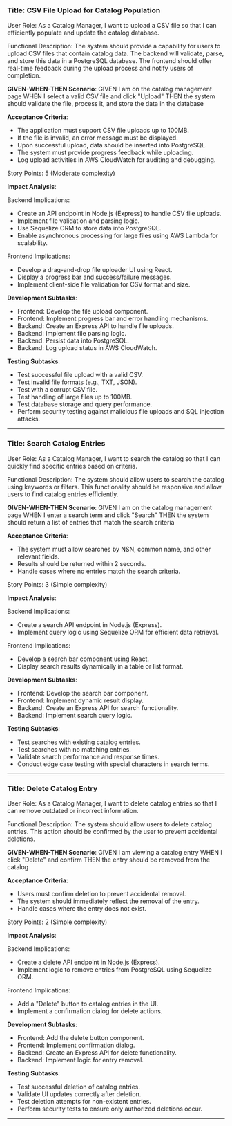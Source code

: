 ### **Title: CSV File Upload for Catalog Population**

User Role: As a Catalog Manager, I want to upload a CSV file so that I can efficiently populate and update the catalog database.

Functional Description:
The system should provide a capability for users to upload CSV files that contain catalog data. The backend will validate, parse, and store this data in a PostgreSQL database. The frontend should offer real-time feedback during the upload process and notify users of completion.

**GIVEN-WHEN-THEN Scenario**:
GIVEN I am on the catalog management page
WHEN I select a valid CSV file and click "Upload"
THEN the system should validate the file, process it, and store the data in the database

**Acceptance Criteria**:
- The application must support CSV file uploads up to 100MB.
- If the file is invalid, an error message must be displayed.
- Upon successful upload, data should be inserted into PostgreSQL.
- The system must provide progress feedback while uploading.
- Log upload activities in AWS CloudWatch for auditing and debugging.

Story Points: 5 (Moderate complexity)

**Impact Analysis**:

Backend Implications:
- Create an API endpoint in Node.js (Express) to handle CSV file uploads.
- Implement file validation and parsing logic.
- Use Sequelize ORM to store data into PostgreSQL.
- Enable asynchronous processing for large files using AWS Lambda for scalability.

Frontend Implications:
- Develop a drag-and-drop file uploader UI using React.
- Display a progress bar and success/failure messages.
- Implement client-side file validation for CSV format and size.

**Development Subtasks**:
- Frontend: Develop the file upload component.
- Frontend: Implement progress bar and error handling mechanisms.
- Backend: Create an Express API to handle file uploads.
- Backend: Implement file parsing logic.
- Backend: Persist data into PostgreSQL.
- Backend: Log upload status in AWS CloudWatch.

**Testing Subtasks**:
- Test successful file upload with a valid CSV.
- Test invalid file formats (e.g., TXT, JSON).
- Test with a corrupt CSV file.
- Test handling of large files up to 100MB.
- Test database storage and query performance.
- Perform security testing against malicious file uploads and SQL injection attacks. 

---

### **Title: Search Catalog Entries**

User Role: As a Catalog Manager, I want to search the catalog so that I can quickly find specific entries based on criteria.

Functional Description:
The system should allow users to search the catalog using keywords or filters. This functionality should be responsive and allow users to find catalog entries efficiently.

**GIVEN-WHEN-THEN Scenario**:
GIVEN I am on the catalog management page
WHEN I enter a search term and click "Search"
THEN the system should return a list of entries that match the search criteria

**Acceptance Criteria**:
- The system must allow searches by NSN, common name, and other relevant fields.
- Results should be returned within 2 seconds.
- Handle cases where no entries match the search criteria.

Story Points: 3 (Simple complexity)

**Impact Analysis**:

Backend Implications:
- Create a search API endpoint in Node.js (Express).
- Implement query logic using Sequelize ORM for efficient data retrieval.

Frontend Implications:
- Develop a search bar component using React.
- Display search results dynamically in a table or list format.

**Development Subtasks**:
- Frontend: Develop the search bar component.
- Frontend: Implement dynamic result display.
- Backend: Create an Express API for search functionality.
- Backend: Implement search query logic.

**Testing Subtasks**:
- Test searches with existing catalog entries.
- Test searches with no matching entries.
- Validate search performance and response times.
- Conduct edge case testing with special characters in search terms.

---

### **Title: Delete Catalog Entry**

User Role: As a Catalog Manager, I want to delete catalog entries so that I can remove outdated or incorrect information.

Functional Description:
The system should allow users to delete catalog entries. This action should be confirmed by the user to prevent accidental deletions.

**GIVEN-WHEN-THEN Scenario**:
GIVEN I am viewing a catalog entry
WHEN I click "Delete" and confirm
THEN the entry should be removed from the catalog

**Acceptance Criteria**:
- Users must confirm deletion to prevent accidental removal.
- The system should immediately reflect the removal of the entry.
- Handle cases where the entry does not exist.

Story Points: 2 (Simple complexity)

**Impact Analysis**:

Backend Implications:
- Create a delete API endpoint in Node.js (Express).
- Implement logic to remove entries from PostgreSQL using Sequelize ORM.

Frontend Implications:
- Add a "Delete" button to catalog entries in the UI.
- Implement a confirmation dialog for delete actions.

**Development Subtasks**:
- Frontend: Add the delete button component.
- Frontend: Implement confirmation dialog.
- Backend: Create an Express API for delete functionality.
- Backend: Implement logic for entry removal.

**Testing Subtasks**:
- Test successful deletion of catalog entries.
- Validate UI updates correctly after deletion.
- Test deletion attempts for non-existent entries.
- Perform security tests to ensure only authorized deletions occur. 

---
